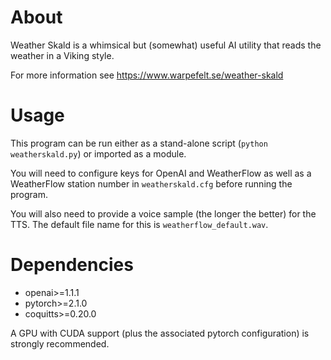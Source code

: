 # About
Weather Skald is a whimsical but (somewhat) useful AI utility that reads the weather in a Viking style. 

For more information see https://www.warpefelt.se/weather-skald

# Usage
This program can be run either as a stand-alone script (``python weatherskald.py``) or imported as a module. 

You will need to configure keys for OpenAI and WeatherFlow as well as a WeatherFlow station number in ``weatherskald.cfg`` before running the program. 

You will also need to provide a voice sample (the longer the better) for the TTS. The default file name for this is ``weatherflow_default.wav``. 

# Dependencies
* openai>=1.1.1
* pytorch>=2.1.0
* coquitts>=0.20.0

A GPU with CUDA support (plus the associated pytorch configuration) is strongly recommended. 
